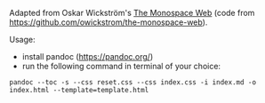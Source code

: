 Adapted from Oskar Wickström's [The Monospace Web](https://owickstrom.github.io/the-monospace-web/) (code from https://github.com/owickstrom/the-monospace-web).

Usage:
- install pandoc (https://pandoc.org/)
- run the following command in terminal of your choice:
```
pandoc --toc -s --css reset.css --css index.css -i index.md -o index.html --template=template.html
```